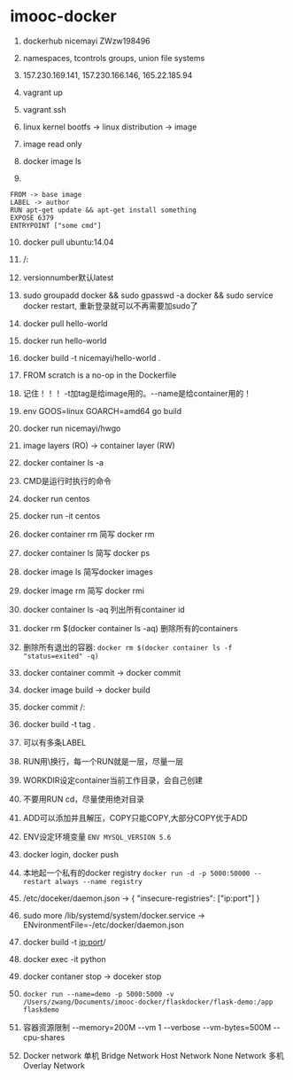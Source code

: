 # imooc-docker

1. dockerhub nicemayi ZWzw198496

2. namespaces, tcontrols groups, union file systems

3. 157.230.169.141, 157.230.166.146, 165.22.185.94

4. vagrant up

5. vagrant ssh

6. linux kernel bootfs -> linux distribution -> image

7. image read only

8. docker image ls

9. 
```
FROM -> base image
LABEL -> author
RUN apt-get update && apt-get install something
EXPOSE 6379
ENTRYPOINT ["some cmd"]
```

10. docker pull ubuntu:14.04

11. <username>/<imagename>:<versionnumber>

12. versionnumber默认latest

13. sudo groupadd docker && sudo gpasswd -a <username> docker && sudo service docker restart, 重新登录就可以不再需要加sudo了

14. docker pull hello-world

15. docker run hello-world

16. docker build -t nicemayi/hello-world .

17. FROM scratch is a no-op in the Dockerfile

18. 记住！！！ -t加tag是给image用的。--name是给container用的！

19. env GOOS=linux GOARCH=amd64 go build

20. docker run nicemayi/hwgo

21. image layers (RO) -> container layer (RW)

22. docker container ls -a

23. CMD是运行时执行的命令

24. docker run centos

25. docker run -it centos

26. docker container rm <id> 简写 docker rm <id>

27. docker container ls 简写 docker ps

28. docker image ls 简写docker images

29. docker image rm 简写 docker rmi

30. docker container ls -aq 列出所有container id

31. docker rm $(docker container ls -aq) 删除所有的containers

32. 删除所有退出的容器: `docker rm $(docker container ls -f "status=exited" -q)`

33. docker container commit -> docker commit

34. docker image build -> docker build

35. docker commit <container name> <username>/<image-name>:<tag>

36. docker build -t tag .

37. 可以有多条LABEL

38. RUN用\换行，每一个RUN就是一层，尽量一层

39. WORKDIR设定container当前工作目录，会自己创建

40. 不要用RUN cd，尽量使用绝对目录

41. ADD可以添加并且解压，COPY只能COPY,大部分COPY优于ADD

42. ENV设定环境变量 `ENV MYSQL_VERSION 5.6`

43. docker login, docker push <your image>

44. 本地起一个私有的docker registry
`docker run -d -p 5000:50000 --restart always --name registry`

45. /etc/doceker/daemon.json -> { "insecure-registries": ["ip:port"] }
  
46. sudo more /lib/systemd/system/docker.service -> ENvironmentFile=-/etc/docker/daemon.json

47. docker build -t <ip:port>/<imagename>

48. docker exec -it <number> python

49. docker contaner stop -> doceker stop

50. `docker run --name=demo -p 5000:5000 -v /Users/zwang/Documents/imooc-docker/flaskdocker/flask-demo:/app flaskdemo`

51. 容器资源限制 --memory=200M --vm 1 --verbose --vm-bytes=500M --cpu-shares

55. Docker network
单机
Bridge Network
Host Network
None Network
多机
Overlay Network